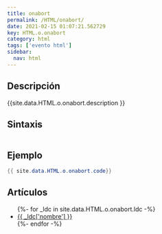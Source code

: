 ```yaml
---
title: onabort
permalink: /HTML/onabort/
date: 2021-02-15 01:07:21.562729
key: HTML.o.onabort
category: html
tags: ['evento html']
sidebar: 
  nav: html
---
```


## Descripción
{{site.data.HTML.o.onabort.description }}

## Sintaxis
~~~html
~~~

## Ejemplo
~~~java
{{ site.data.HTML.o.onabort.code}}
~~~

## Artículos
<ul>
{%- for _ldc in site.data.HTML.o.onabort.ldc -%}
   <li>
       <a href="{{_ldc['url'] }}">{{ _ldc['nombre'] }}</a>
   </li>
{%- endfor -%}
</ul>
